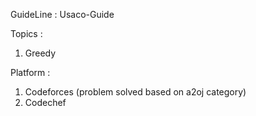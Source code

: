 GuideLine : Usaco-Guide

Topics : 
  1. Greedy

Platform : 
  1. Codeforces (problem solved based on a2oj category)
  2. Codechef
